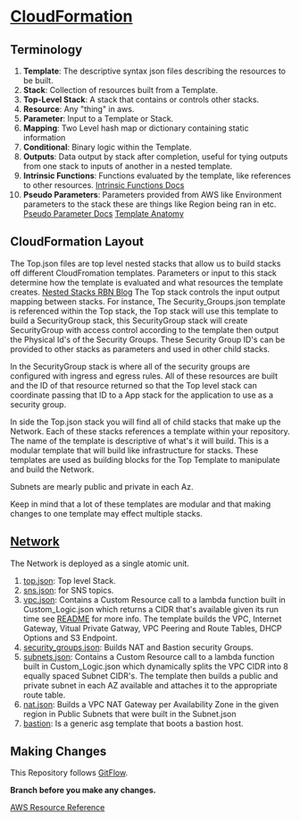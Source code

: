 # [CloudFormation](http://docs.aws.amazon.com/AWSCloudFormation/latest/UserGuide/Welcome.html)

## Terminology
1. **Template**: The descriptive syntax json files describing the resources to be built. 
2. **Stack**: Collection of resources built from a Template. 
3. **Top-Level Stack**: A stack that contains or controls other stacks. 
4. **Resource**: Any "thing" in aws. 
5. **Parameter**: Input to a Template or Stack. 
6. **Mapping**: Two Level hash map or dictionary containing static information 
7. **Conditional**: Binary logic within the Template. 
8. **Outputs**: Data output by stack after completion, useful for tying outputs from one stack to inputs of another in a nested template. 
9. **Intrinsic Functions**: Functions evaluated by the template, like references to other resources. [Intrinsic Functions Docs](http://docs.aws.amazon.com/AWSCloudFormation/latest/UserGuide/intrinsic-function-reference.html)
10. **Pseudo Parameters**: Parameters provided from AWS like Environment parameters to the stack these are things like Region being ran in etc. [Pseudo Parameter Docs](http://docs.aws.amazon.com/AWSCloudFormation/latest/UserGuide/pseudo-parameter-reference.html)
   [Template Anatomy](http://docs.aws.amazon.com/AWSCloudFormation/latest/UserGuide/template-anatomy.html)

## CloudFormation Layout
The Top.json files are top level nested stacks that allow us to build stacks off different CloudFromation templates. Parameters or input to this stack determine how the template is evaluated and what resources the template creates. 
[Nested Stacks RBN Blog](http://www.rightbrainnetworks.com/blog/cloudformation-zen-nested-stacks/)
The Top stack controls the input output mapping between stacks. For instance, The Security_Groups.json template is referenced within the Top stack, the Top stack will use this template to build a SecurityGroup stack, this SecurityGroup stack will create SecurityGroup with access control according to the template then output the Physical Id's of the Security Groups. These Security Group ID's can be provided to other stacks as parameters and used in other child stacks.

In the SecurityGroup stack is where all of the security groups are configured with ingress and egress rules. All of these resources are built and the ID of that resource returned so that the Top level stack can coordinate passing that ID to a App stack for the application to use as a security group.

In side the Top.json stack you will find all of child stacks that make up the Network. Each of these stacks references a template within your repository. The name of the template is descriptive of what's it will build. This is a modular template that will build like infrastructure for stacks. These templates are used as building blocks for the Top Template to manipulate and build the Network.

Subnets are mearly public and private in each Az.

Keep in mind that a lot of these templates are modular and that making changes to one template may effect multiple stacks.

## [Network](./Top.json)
The Network is deployed as a single atomic unit. 

1. [top.json](./top.json): Top level Stack.
2. [sns.json](./sns.json): for SNS topics.
3. [vpc.json](./vpc.json): Contains a Custom Resource call to a lambda function built in Custom_Logic.json which returns a CIDR that's available given its run time see [README](../README.md) for more info. The template builds the VPC, Internet Gateway, Vitual Private Gatway, VPC Peering and Route Tables, DHCP Options and S3 Endpoint. 
4. [security_groups.json](./security_groups.json): Builds NAT and Bastion security Groups.
5. [subnets.json](./subnets.json): Contains a Custom Resource call to a lambda function built in Custom_Logic.json which dynamically splits the VPC CIDR into 8 equally spaced Subnet CIDR's. The template then builds a public and private subnet in each AZ available and attaches it to the appropriate route table.
6. [nat.json](./nat.json): Builds a VPC NAT Gateway per Availability Zone in the given region in Public Subnets that were built in the Subnet.json
7. [bastion](./amzn_linux_asg.json): Is a generic asg template that boots a bastion host. 

## Making Changes
This Repository follows [GitFlow](https://www.atlassian.com/git/tutorials/comparing-workflows/gitflow-workflow).

**Branch before you make any changes.**

[AWS Resource Reference](http://docs.aws.amazon.com/AWSCloudFormation/latest/UserGuide/aws-template-resource-type-ref.html)

